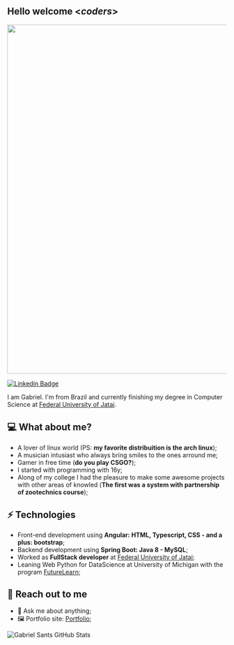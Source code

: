 <h2> Hello welcome <<i>coders</i>></h2>

<img align='center' src='https://learnworthy.net/wp-content/uploads/2019/12/Why-programming-is-the-skill-you-have-to-learn-1280x720.jpg' width='800"'>

[![Linkedin Badge](https://img.shields.io/badge/-Lindkeden-blue?style=flat-square&logo=Linkedin&logoColor=white&link=https://www.linkedin.com/in/suyash-srivastava-458b0117)](https://www.linkedin.com/in/dev-gabriel-santos) 

I am Gabriel. I'm from Brazil and currently finishing my degree in Computer Science at [Federal University of Jatai](https://portalufj.jatai.ufg.br). 

## 💻 What about me?

* A lover of linux world (PS: **my favorite distribuition is the arch linux**);
* A musician intusiast who always bring smiles to the ones arround me;
* Gamer in free time (**do you play CSGO?**);
* I started with programming with 16y;
* Along of my college I had the pleasure to make some awesome projects with other areas of knowled (**The first was a system with partnership of zootechnics course**);

## ⚡ Technologies 
- Front-end development using **Angular: HTML, Typescript, CSS - and a plus: bootstrap**;
- Backend development using **Spring Boot: Java 8 - MySQL**;
- Worked as **FullStack developer** at [Federal University of Jatai](https://portalufj.jatai.ufg.br);
- Leaning Web Python for DataScience at University of Michigan with the program [FutureLearn](https://www.futurelearn.com);

## 👋 Reach out to me 
- 💬 Ask me about anything;
- 🖼️ Portfolio site: [Portfolio](https://github.com/gabrielsants/gabriel.io);

![Gabriel Sants GitHub Stats](https://github-readme-stats.vercel.app/api?username=gabrielsants&hide=["issues"]&show_icons=true)
